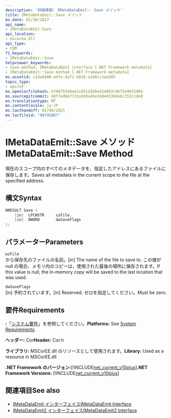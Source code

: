 ```yaml
---
description: '詳細情報: IMetaDataEmit:: Save メソッド'
title: IMetaDataEmit::Save メソッド
ms.date: 03/30/2017
api_name:
- IMetaDataEmit.Save
api_location:
- mscoree.dll
api_type:
- COM
f1_keywords:
- IMetaDataEmit::Save
helpviewer_keywords:
- Save method, IMetaDataEmit interface [.NET Framework metadata]
- IMetaDataEmit::Save method [.NET Framework metadata]
ms.assetid: c1de8400-adfe-4a71-b828-a1d0cc1ea505
topic_type:
- apiref
ms.openlocfilehash: bf8675540ae2c851d2b6ed14883c9b75e9631903
ms.sourcegitcommit: ddf7edb67715a5b9a45e3dd44536dabc153c1de0
ms.translationtype: MT
ms.contentlocale: ja-JP
ms.lasthandoff: 02/06/2021
ms.locfileid: "99745867"
---
```

# <a name="imetadataemitsave-method"></a><span data-ttu-id="b4d7f-103">IMetaDataEmit::Save メソッド</span><span class="sxs-lookup"><span data-stu-id="b4d7f-103">IMetaDataEmit::Save Method</span></span>

<span data-ttu-id="b4d7f-104">現在のスコープ内のすべてのメタデータを、指定したアドレスにあるファイルに保存します。</span><span class="sxs-lookup"><span data-stu-id="b4d7f-104">Saves all metadata in the current scope to the file at the specified address.</span></span>  
  
## <a name="syntax"></a><span data-ttu-id="b4d7f-105">構文</span><span class="sxs-lookup"><span data-stu-id="b4d7f-105">Syntax</span></span>  
  
```cpp  
HRESULT Save (
    [in]  LPCWSTR     szFile,
    [in]  DWORD       dwSaveFlags  
);  
```  
  
## <a name="parameters"></a><span data-ttu-id="b4d7f-106">パラメーター</span><span class="sxs-lookup"><span data-stu-id="b4d7f-106">Parameters</span></span>  

 `wzFile`  
 <span data-ttu-id="b4d7f-107">から保存先のファイルの名前。</span><span class="sxs-lookup"><span data-stu-id="b4d7f-107">[in] The name of the file to save to.</span></span> <span data-ttu-id="b4d7f-108">この値が null の場合、メモリ内のコピーは、使用された最後の場所に保存されます。</span><span class="sxs-lookup"><span data-stu-id="b4d7f-108">If this value is null, the in-memory copy will be saved to the last location that was used.</span></span>  
  
 `dwSaveFlags`  
 <span data-ttu-id="b4d7f-109">[in] 予約されています。</span><span class="sxs-lookup"><span data-stu-id="b4d7f-109">[in] Reserved.</span></span> <span data-ttu-id="b4d7f-110">ゼロを指定してください。</span><span class="sxs-lookup"><span data-stu-id="b4d7f-110">Must be zero.</span></span>  
  
## <a name="requirements"></a><span data-ttu-id="b4d7f-111">要件</span><span class="sxs-lookup"><span data-stu-id="b4d7f-111">Requirements</span></span>  

 <span data-ttu-id="b4d7f-112">**:**「[システム要件](../../get-started/system-requirements.md)」を参照してください。</span><span class="sxs-lookup"><span data-stu-id="b4d7f-112">**Platforms:** See [System Requirements](../../get-started/system-requirements.md).</span></span>  
  
 <span data-ttu-id="b4d7f-113">**ヘッダー:** Cor</span><span class="sxs-lookup"><span data-stu-id="b4d7f-113">**Header:** Cor.h</span></span>  
  
 <span data-ttu-id="b4d7f-114">**ライブラリ:** MSCorEE.dll のリソースとして使用されます。</span><span class="sxs-lookup"><span data-stu-id="b4d7f-114">**Library:** Used as a resource in MSCorEE.dll</span></span>  
  
 <span data-ttu-id="b4d7f-115">**.NET Framework のバージョン:**[!INCLUDE[net_current_v10plus](../../../../includes/net-current-v10plus-md.md)]</span><span class="sxs-lookup"><span data-stu-id="b4d7f-115">**.NET Framework Versions:** [!INCLUDE[net_current_v10plus](../../../../includes/net-current-v10plus-md.md)]</span></span>  
  
## <a name="see-also"></a><span data-ttu-id="b4d7f-116">関連項目</span><span class="sxs-lookup"><span data-stu-id="b4d7f-116">See also</span></span>

- [<span data-ttu-id="b4d7f-117">IMetaDataEmit インターフェイス</span><span class="sxs-lookup"><span data-stu-id="b4d7f-117">IMetaDataEmit Interface</span></span>](imetadataemit-interface.md)
- [<span data-ttu-id="b4d7f-118">IMetaDataEmit2 インターフェイス</span><span class="sxs-lookup"><span data-stu-id="b4d7f-118">IMetaDataEmit2 Interface</span></span>](imetadataemit2-interface.md)
